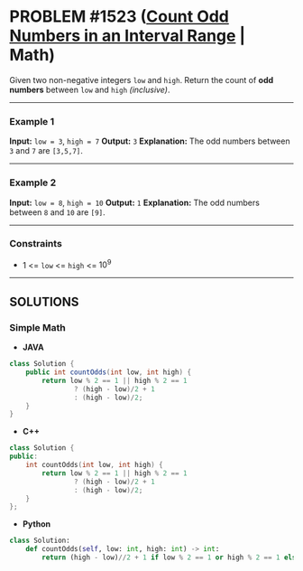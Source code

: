 # PROBLEM #1523 ([Count Odd Numbers in an Interval Range](https://leetcode.com/problems/count-odd-numbers-in-an-interval-range/) | Math)

Given two non-negative integers `low` and `high`. Return the count of **odd numbers** between `low` and `high` _(inclusive)_.

---

### Example 1

**Input:** `low = 3`, `high = 7`
**Output:** `3`
**Explanation:** The odd numbers between `3` and `7` are `[3,5,7]`.

---

### Example 2

**Input:** `low = 8`, `high = 10`
**Output:** `1`
**Explanation:** The odd numbers between `8` and `10` are `[9]`.

---

### Constraints

- $1$ <= `low` <= `high` <= $10^9$

---

## SOLUTIONS

### Simple Math

- **JAVA**

```java
class Solution {
    public int countOdds(int low, int high) {
        return low % 2 == 1 || high % 2 == 1
                ? (high - low)/2 + 1
                : (high - low)/2;
    }
}
```

- **C++**

```cpp
class Solution {
public:
    int countOdds(int low, int high) {
        return low % 2 == 1 || high % 2 == 1
                ? (high - low)/2 + 1
                : (high - low)/2;
    }
};
```

- **Python**

```python
class Solution:
    def countOdds(self, low: int, high: int) -> int:
        return (high - low)//2 + 1 if low % 2 == 1 or high % 2 == 1 else (high - low)//2
```
